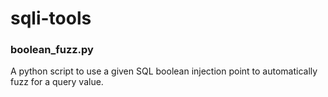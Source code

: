 # sqli-tools
### boolean_fuzz.py
A python script to use a given SQL boolean injection point to automatically fuzz for a query value.
